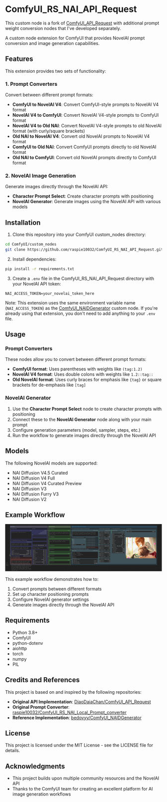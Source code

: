 # ComfyUI_RS_NAI_API_Request

This custom node is a fork of [ComfyUI_API_Request](https://github.com/DiaoDaiaChan/ComfyUI_API_Request) with additional prompt weight conversion nodes that I've developed separately.

A custom node extension for ComfyUI that provides NovelAI prompt conversion and image generation capabilities.

## Features

This extension provides two sets of functionality:

### 1. Prompt Converters

Convert between different prompt formats:

- **ComfyUI to NovelAI V4**: Convert ComfyUI-style prompts to NovelAI V4 format
- **NovelAI V4 to ComfyUI**: Convert NovelAI V4-style prompts to ComfyUI format
- **NovelAI V4 to Old NAI**: Convert NovelAI V4-style prompts to old NovelAI format (with curly/square brackets)
- **Old NAI to NovelAI V4**: Convert old NovelAI prompts to NovelAI V4 format
- **ComfyUI to Old NAI**: Convert ComfyUI prompts directly to old NovelAI format
- **Old NAI to ComfyUI**: Convert old NovelAI prompts directly to ComfyUI format

### 2. NovelAI Image Generation

Generate images directly through the NovelAI API:

- **Character Prompt Select**: Create character prompts with positioning
- **NovelAI Generator**: Generate images using the NovelAI API with various models

## Installation

1. Clone this repository into your ComfyUI custom_nodes directory:

```bash
cd ComfyUI/custom_nodes
git clone https://github.com/raspie10032/ComfyUI_RS_NAI_API_Request.git
```

2. Install dependencies:

```bash
pip install -r requirements.txt
```

3. Create a `.env` file in the ComfyUI_RS_NAI_API_Request directory with your NovelAI API token:

```
NAI_ACCESS_TOKEN=your_novelai_token_here
```

Note: This extension uses the same environment variable name (`NAI_ACCESS_TOKEN`) as the [ComfyUI_NAIDGenerator](https://github.com/bedovyy/ComfyUI_NAIDGenerator) custom node. If you're already using that extension, you don't need to add anything to your `.env` file.

## Usage

### Prompt Converters

These nodes allow you to convert between different prompt formats:

- **ComfyUI format**: Uses parentheses with weights like `(tag:1.2)`
- **NovelAI V4 format**: Uses double colons with weights like `1.2::tag::`
- **Old NovelAI format**: Uses curly braces for emphasis like `{tag}` or square brackets for de-emphasis like `[tag]`

### NovelAI Generator

1. Use the **Character Prompt Select** node to create character prompts with positioning
2. Connect these to the **NovelAI Generator** node along with your main prompt
3. Configure generation parameters (model, sampler, steps, etc.)
4. Run the workflow to generate images directly through the NovelAI API

## Models

The following NovelAI models are supported:

- NAI Diffusion V4.5 Curated
- NAI Diffusion V4 Full
- NAI Diffusion V4 Curated Preview
- NAI Diffusion V3
- NAI Diffusion Furry V3
- NAI Diffusion V2

## Example Workflow

![Example Workflow](workflow_example/example.png)

This example workflow demonstrates how to:
1. Convert prompts between different formats
2. Set up character positioning prompts
3. Configure NovelAI generator settings
4. Generate images directly through the NovelAI API

## Requirements

- Python 3.8+
- ComfyUI
- python-dotenv
- aiohttp
- torch
- numpy
- PIL

## Credits and References

This project is based on and inspired by the following repositories:

- **Original API Implementation**: [DiaoDaiaChan/ComfyUI_API_Request](https://github.com/DiaoDaiaChan/ComfyUI_API_Request)
- **Original Prompt Converter**: [raspie10032/ComfyUI_RS_NAI_Local_Prompt_converter](https://github.com/raspie10032/ComfyUI_RS_NAI_Local_Prompt_converter)
- **Reference Implementation**: [bedovyy/ComfyUI_NAIDGenerator](https://github.com/bedovyy/ComfyUI_NAIDGenerator)

## License

This project is licensed under the MIT License - see the LICENSE file for details.

## Acknowledgments

- This project builds upon multiple community resources and the NovelAI API
- Thanks to the ComfyUI team for creating an excellent platform for AI image generation workflows